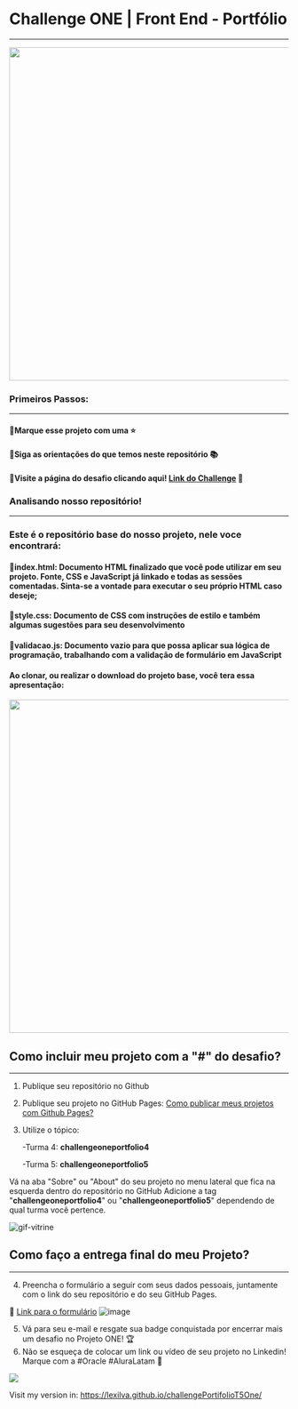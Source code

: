 # Challenge ONE | Front End - Portfólio
---

<p align="center" >
     <img width="600" heigth="600" src="https://user-images.githubusercontent.com/101413385/168887837-b6d26532-6782-48dc-92eb-e48bf6c57a15.png">
</p>

###  Primeiros Passos:
---
#### 🔹Marque esse projeto com uma ⭐
#### 🔹Siga as orientações do que temos neste repositório 📚
#### 🔹Visite a página do desafio clicando aqui! [Link do Challenge](https://www.alura.com.br/challenges/oracle-one-front-end/) 📃


### Analisando nosso repositório!
---
### Este é o repositório base do nosso projeto, nele voce encontrará:
#### 🔹index.html: Documento HTML finalizado que você pode utilizar em seu projeto. Fonte, CSS e JavaScript já linkado e todas as sessões comentadas. Sinta-se a vontade para executar o seu próprio HTML caso deseje;
#### 🔹style.css: Documento de CSS com instruções de estilo e também algumas sugestões para seu desenvolvimento
#### 🔹validacao.js: Documento vazio para que possa aplicar sua lógica de programação, trabalhando com a validação de formulário em JavaScript
#### Ao clonar, ou realizar o download do projeto base, você tera essa apresentação:


<p align="center" >
     <img width="600" heigth="600" src="https://user-images.githubusercontent.com/101413385/168888313-d031e9e1-1449-4b73-bd3c-3102223097f3.png">
</p>


## Como incluir meu projeto com a "#" do desafio?
---
1) Publique seu repositório no Github
2) Publique seu projeto no GitHub Pages: [Como publicar meus projetos com Github Pages?](https://docs.github.com/pt/pages/getting-started-with-github-pages/creating-a-github-pages-site)
3) Utilize o tópico:

     -Turma 4: **challengeoneportfolio4**
     
     -Turma 5: **challengeoneportfolio5**
     
Vá na aba "Sobre" ou "About" do seu projeto no menu lateral que fica na esquerda dentro do repositório no GitHub Adicione a tag "**challengeoneportfolio4**" ou "**challengeoneportfolio5**" dependendo de qual turma você pertence.


![gif-vitrine](https://user-images.githubusercontent.com/91544872/153601047-62aee6cb-e3cf-42b3-92c3-7130c996113f.gif)

## Como faço a entrega final do meu Projeto?
---

4) Preencha o formulário a seguir com seus dados pessoais, juntamente com o link do seu repositório e do seu GitHub Pages.

🔹 [Link para o formulário](https://lp.alura.com.br/alura-latam-entrega-challenge-one-portugues)
 ![image](https://user-images.githubusercontent.com/92184087/208179699-a9fc5b9e-c9b5-4dab-a711-43ddfbcd00d0.png)

5) Vá para seu e-mail e resgate sua badge conquistada por encerrar mais um desafio no Projeto ONE! 🏆
6) Não se esqueça de colocar um link ou vídeo de seu projeto no Linkedin! Marque com a #Oracle #AluraLatam 🏁


 <a href="https://www.linkedin.com/company/alura-latam/mycompany/" target="_blank">
<img src="https://img.shields.io/badge/-LinkedIn-%230077B5?style=for-the-badge&logo=linkedin&logoColor=white" target="_blank"></a>

Visit my version in:
https://lexilva.github.io/challengePortifolioT5One/
